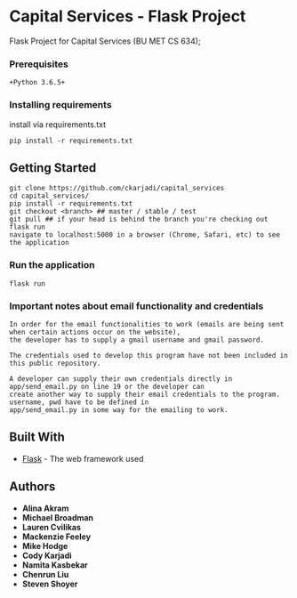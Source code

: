 # Capital Services - Flask Project

Flask Project for Capital Services (BU MET CS 634);

### Prerequisites
```
+Python 3.6.5+
```

### Installing requirements

install via requirements.txt

```
pip install -r requirements.txt
```

## Getting Started
```
git clone https://github.com/ckarjadi/capital_services
cd capital_services/
pip install -r requirements.txt
git checkout <branch> ## master / stable / test
git pull ## if your head is behind the branch you're checking out
flask run
navigate to localhost:5000 in a browser (Chrome, Safari, etc) to see the application
```

### Run the application

```
flask run
```

### Important notes about email functionality and credentials

```
In order for the email functionalities to work (emails are being sent when certain actions occur on the website),
the developer has to supply a gmail username and gmail password.

The credentials used to develop this program have not been included in this public repository.

A developer can supply their own credentials directly in app/send_email.py on line 19 or the developer can
create another way to supply their email credentials to the program. username, pwd have to be defined in
app/send_email.py in some way for the emailing to work.

```

## Built With

* [Flask](https://github.com/pallets/flask) - The web framework used

## Authors

* **Alina Akram**
* **Michael Broadman**
* **Lauren Cvilikas**
* **Mackenzie Feeley**
* **Mike Hodge**
* **Cody Karjadi**
* **Namita Kasbekar**
* **Chenrun Liu**
* **Steven Shoyer**
